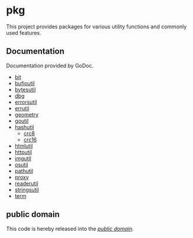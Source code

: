 pkg
===

This project provides packages for various utility functions and commonly used
features.

Documentation
-------------

Documentation provided by GoDoc.

- [bit][]
- [bufioutil][]
- [bytesutil][]
- [dbg][]
- [errorsutil][]
- [errutil][]
- [geometry][]
- [goutil][]
- [hashutil][]
	- [crc8][]
	- [crc16][]
- [htmlutil][]
- [httputil][]
- [imgutil][]
- [osutil][]
- [pathutil][]
- [proxy][]
- [readerutil][]
- [stringsutil][]
- [term][]

[bit]: http://godoc.org/github.com/mewkiz/pkg/bit
[bufioutil]: http://godoc.org/github.com/mewkiz/pkg/bufioutil
[bytesutil]: http://godoc.org/github.com/mewkiz/pkg/bytesutil
[dbg]: http://godoc.org/github.com/mewkiz/pkg/dbg
[errorsutil]: http://godoc.org/github.com/mewkiz/pkg/errorsutil
[errutil]: http://godoc.org/github.com/mewkiz/pkg/errutil
[geometry]: http://godoc.org/github.com/mewkiz/pkg/geometry
[goutil]: http://godoc.org/github.com/mewkiz/pkg/goutil
[hashutil]: http://godoc.org/github.com/mewkiz/pkg/hashutil
[crc8]: http://godoc.org/github.com/mewkiz/pkg/hashutil/crc8
[crc16]: http://godoc.org/github.com/mewkiz/pkg/hashutil/crc16
[htmlutil]: http://godoc.org/github.com/mewkiz/pkg/htmlutil
[httputil]: http://godoc.org/github.com/mewkiz/pkg/httputil
[imgutil]: http://godoc.org/github.com/mewkiz/pkg/imgutil
[osutil]: http://godoc.org/github.com/mewkiz/pkg/osutil
[pathutil]: http://godoc.org/github.com/mewkiz/pkg/pathutil
[proxy]: http://godoc.org/github.com/mewkiz/pkg/proxy
[readerutil]: http://godoc.org/github.com/mewkiz/pkg/readerutil
[stringsutil]: http://godoc.org/github.com/mewkiz/pkg/stringsutil
[term]: http://godoc.org/github.com/mewkiz/pkg/term

public domain
-------------

This code is hereby released into the *[public domain][]*.

[public domain]: https://creativecommons.org/publicdomain/zero/1.0/
